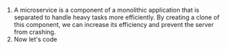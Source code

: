 1. A microservice is a component of a monolithic application that is separated to handle heavy tasks more efficiently. By creating a clone of this component, we can increase its efficiency and prevent the server from crashing.
2. Now let's code